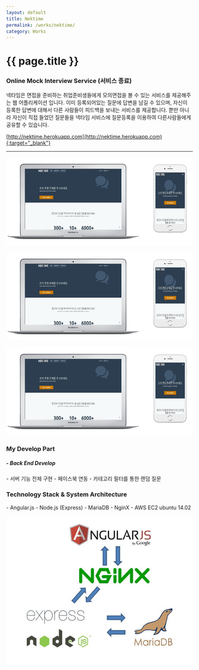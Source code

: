 ```yaml
---
layout: default
title: Nektime
permalink: /works/nektime/
category: Works
---
```


# {{ page.title }}

### Online Mock Interview Service (서비스 종료)

넥타임은 면접을 준비하는 취업준비생들에게 모의면접을 볼 수 있는 서비스를 제공해주는 웹 어플리케이션 입니다.
이미 등록되어있는 질문에 답변을 남길 수 있으며, 자신이 등록한 답변에 대해서 다른 사람들이 피드백을 보내는 서비스를 제공합니다. 뿐만 아니라 자신이 직접 들었던 질문들을 넥타임 서비스에 질문등록을 이용하여 다른사람들에게 공유할 수 있습니다.

[http://nektime.herokuapp.com](http://nektime.herokuapp.com){:target="_blank"}

---
<p align="center"><img src="/img/nektime1.JPG" alt="Nektime" class="img-responsive"/></p>
<p align="center"><img src="/img/nektime1.JPG" alt="Nektime" class="img-responsive"/></p>
<p align="center"><img src="/img/nektime1.JPG" alt="Nektime" class="img-responsive"/></p>

<h3 class="section">My Develop Part</h3>
<h5> - Back End Develop</h5>
- 서버 기능 전체 구현
- 페이스북 연동
- 카테고리 필터를 통한 랜덤 질문

<h3 class="section">Technology Stack & System Architecture</h3>
- Angular.js
- Node.js (Express)
- MariaDB
- NginX
- AWS EC2 ubuntu 14.02

<p align="center"><img src="/img/nektime_a.JPG" alt="Nektime" class="img-responsive"/></p>